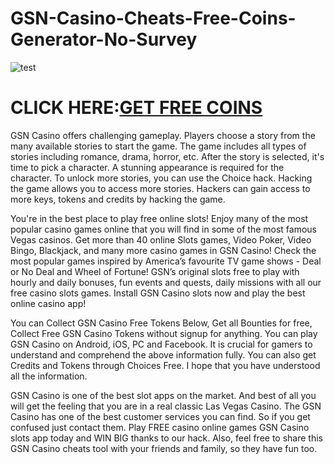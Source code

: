 # GSN-Casino-Cheats-Free-Coins-Generator-No-Survey

![test](https://encrypted-tbn0.gstatic.com/images?q=tbn:ANd9GcT4o78DyKCsBfNOFXb_eTy0Ilgey3x--Z3RTw&usqp=CAU)

# CLICK HERE:[GET FREE COINS](https://freshslabs.com/GSN/)

GSN Casino offers challenging gameplay. Players choose a story from the many available stories to start the game. The game includes all types of stories including romance, drama, horror, etc. After the story is selected, it's time to pick a character. A stunning appearance is required for the character. To unlock more stories, you can use the Choice hack. Hacking the game allows you to access more stories. Hackers can gain access to more keys, tokens and credits by hacking the game.

You're in the best place to play free online slots! Enjoy many of the most popular casino games online that you will find in some of the most famous Vegas casinos. Get more than 40 online Slots games, Video Poker, Video Bingo, Blackjack, and many more casino games in GSN Casino! Check the most popular games inspired by America’s favourite TV game shows - Deal or No Deal and Wheel of Fortune! GSN’s original slots free to play with hourly and daily bonuses, fun events and quests, daily missions with all our free casino slots games. Install GSN Casino slots now and play the best online casino app!

You can Collect GSN Casino Free Tokens Below, Get all Bounties for free, Collect Free GSN Casino Tokens without signup for anything. You can play GSN Casino on Android, iOS, PC and Facebook. It is crucial for gamers to understand and comprehend the above information fully. You can also get Credits and Tokens through Choices Free. I hope that you have understood all the information.

GSN Casino is one of the best slot apps on the market. And best of all you will get the feeling that you are in a real classic Las Vegas Casino. The GSN Casino has one of the best customer services you can find. So if you get confused just contact them. Play FREE casino online games GSN Casino slots app today and WIN BIG thanks to our hack. Also, feel free to share this GSN Casino cheats tool with your friends and family, so they have fun too.
